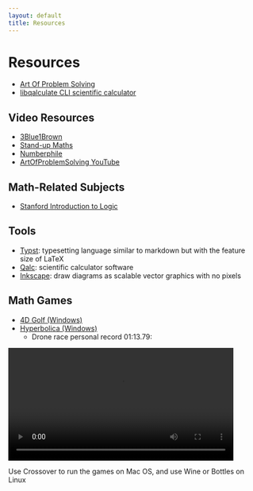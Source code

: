 ```yaml
---
layout: default
title: Resources
---
```


# Resources

- [Art Of Problem Solving](https://artofproblemsolving.com/)
- [libqalculate CLI scientific calculator](https://github.com/Qalculate/libqalculate)

## Video Resources

- [3Blue1Brown](https://www.youtube.com/@3blue1brown)
- [Stand-up Maths](https://www.youtube.com/@standupmaths)
- [Numberphile](https://www.youtube.com/@numberphile)
- [ArtOfProblemSolving YouTube](https://www.youtube.com/@ArtofProblemSolving)

## Math-Related Subjects

- [Stanford Introduction to Logic](http://intrologic.stanford.edu/public/lessons.php)

## Tools

- [Typst](https://typst.app): typesetting language similar to markdown but with the feature size of LaTeX
- [Qalc](https://github.com/Qalculate/libqalculate): scientific calculator software
- [Inkscape](https://inkscape.org/): draw diagrams as scalable vector graphics with no pixels

## Math Games

- [4D Golf (Windows)](https://mega.nz/file/sK0W3AAC#Fzfk_UUOW5uqMSD--fPacgM-ID9cXTfA7rpjFhVAGsA)
- [Hyperbolica (Windows)](https://mega.nz/file/wWcxSCIZ#QeCsUCYvQfUv286zdrDB0sc-BrIbEkvQruQ917l4sDA)
	- Drone race personal record 01:13.79:

<video width="90%" height="auto" controls>
	<source src="/images/Drone-race-01-13-79.mp4" type="video/mp4">
</video>

Use Crossover to run the games on Mac OS, and use Wine or Bottles on Linux
